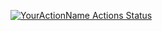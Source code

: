 [![YourActionName Actions Status](https://github.com/svandenhaute/yoguen/workflows/python-package/badge.svg)](https://github.com/svandenhaute/yoguen/actions)
